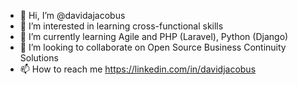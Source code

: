- 👋 Hi, I’m @davidajacobus
- 👀 I’m interested in learning cross-functional skills
- 🌱 I’m currently learning Agile and PHP (Laravel), Python (Django)
- 💞️ I’m looking to collaborate on Open Source Business Continuity Solutions
- 📫 How to reach me https://linkedin.com/in/davidjacobus

<!---
davidajacobus/davidajacobus is a ✨ special ✨ repository because its `README.md` (this file) appears on your GitHub profile.
You can click the Preview link to take a look at your changes.
--->
